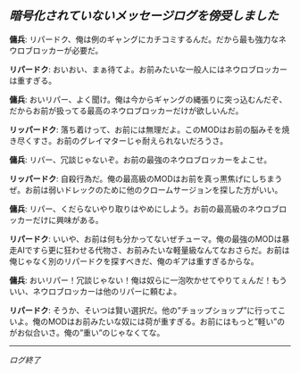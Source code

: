 ##
*暗号化されていないメッセージログを傍受しました*
------------

**傭兵**: リパードク、俺は例のギャングにカチコミするんだ。だから最も強力なネウロブロッカーが必要だ。

**リパードク**: おいおい、まぁ待てよ。お前みたいな一般人にはネウロブロッカーは重すぎる。

**傭兵**: おいリパー、よく聞け。俺は今からギャングの縄張りに突っ込むんだぞ、だからお前が扱ってる最高のネウロブロッカーだけが欲しいんだ。

**リッパードク**: 落ち着けって、お前には無理だよ。このMODはお前の脳みそを焼き尽くすさ。お前のグレイマターじゃ耐えられないだろうさ。

**傭兵**: リパー、冗談じゃないぞ。お前の最強のネウロブロッカーをよこせ。

**リッパードク**: 自殺行為だ。俺の最高級のMODはお前を真っ黒焦げにしちまうぜ。お前は弱いドレックのために他のクロームサージョンを探した方がいい。

**傭兵**: リパー、くだらないやり取りはやめにしよう。お前の最高級のネウロブロッカーだけに興味がある。

**リパードク**: いいや、お前は何も分かってないぜチューマ。俺の最強のMODは暴走AIですら更に狂わせる代物さ、お前みたいな軽量級なんてなおさらだ。お前は俺じゃなく別のリパードクを探すべきだ、俺のギアは重すぎるからな。

**傭兵**: おいリパー！冗談じゃない！俺は奴らに一泡吹かせてやりてぇんだ！もういい、ネウロブロッカーは他のリパーに頼むよ。

**リパードク**: そうか、そいつは賢い選択だ。他の”チョップショップ”に行ってこいよ。俺のMODはお前みたいな奴には荷が重すぎる。お前にはもっと”軽い”のがお似合いさ。俺の”重い”のじゃなくてな。

-----------------
*ログ終了*
